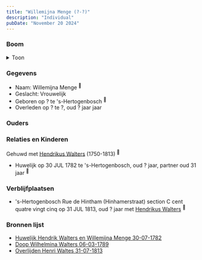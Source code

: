 ```yaml
---
title: "Willemijna Menge (?-?)"
description: "Individual"
pubDate: "November 20 2024"
---
```


### Boom
<details><summary>Toon</summary>

![test](https://www.plantuml.com/plantuml/svg/XP91Qy9048Nl-oi6FNWI4aEgbQ1YIR2b1Q4j7cMJJ9DjDhkoiq62vBytcjGAXVOspCoRzxrbLsIviLKf6HL27RZX9SGyAJAZAvK-QAaDMCCLjIDKbkKYHKY4IIHsDPO7MqE9POo6kXPPDAXjVK1sSpMHd0XE303MsgHetdAH50g9Wg3aGYqMuB66iH5iBrR4M2SPx8IKM8fFnU45LOO3u0IFZkFUJU2g7KRhq0kzrk3q8L2c3GJpcCVrFjRMIfmlO0aZ6c_GM9sXYZKb-Sqg5PMKUwxIVM8qKQnRi8jcUMRgGJQeKYEAYc37PHkIhYJUFS0mz28_Mlz1C9d2QxW5T-exxTr_pJqNdjwVmPsvtc_qvXigc1ynJONApWgdKqndamjQv3YExyDGYYotDKgfZorUm_h76u_x3TPd-6cmLPkr_HPV)
</details>

### Gegevens
- Naam: Willemijna Menge <sup><a href="../s00271/" style="text-decoration:none" title="Huwelijk Hendrik Walters en Willemijna Menge 30-07-1782">:link:</a></sup>
- Geslacht: Vrouwelijk
- Geboren op ? te 's-Hertogenbosch <sup><a href="../s00271/" style="text-decoration:none" title="Huwelijk Hendrik Walters en Willemijna Menge 30-07-1782">:link:</a></sup>
- Overleden op ? te ?, oud ? jaar jaar 

### Ouders

### Relaties en Kinderen

Gehuwd met [Hendrikus Walters](../i00139/) (1750-1813) <sup><a href="../s00271/" style="text-decoration:none" title="Huwelijk Hendrik Walters en Willemijna Menge 30-07-1782">:link:</a></sup>
- Huwelijk op 30 JUL 1782 te 's-Hertogenbosch, oud ? jaar, partner oud 31 jaar <sup><a href="../s00271/" style="text-decoration:none" title="Huwelijk Hendrik Walters en Willemijna Menge 30-07-1782">:link:</a></sup>

### Verblijfplaatsen
- 's-Hertogenbosch Rue de Hintham (Hinhamerstraat) section C cent quatre vingt cinq op 31 JUL 1813, oud ? jaar met [Hendrikus Walters](../i00139/) <sup><a href="../s00295/" style="text-decoration:none" title="Overlijden Henri Waltes 31-07-1813">:link:</a></sup>

### Bronnen lijst
- [Huwelijk Hendrik Walters en Willemijna Menge 30-07-1782](../s00271/)
- [Doop Wilhelmina Walters 06-03-1789](../s00274/)
- [Overlijden Henri Waltes 31-07-1813](../s00295/)